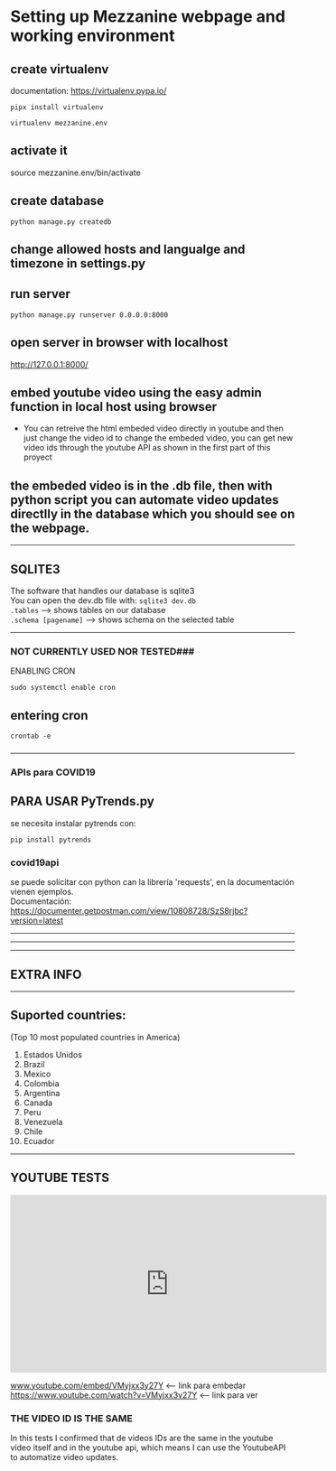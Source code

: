 # Setting up Mezzanine webpage and working environment
## create virtualenv
documentation: https://virtualenv.pypa.io/  
<pre><code>pipx install virtualenv</code></pre>   
<pre><code>virtualenv mezzanine.env</code></pre>   

## activate it
source mezzanine.env/bin/activate   

## create database
<pre><code>python manage.py createdb</code></pre>   
    

## change allowed hosts and langualge and timezone in settings.py

## run server
<pre><code>python manage.py runserver 0.0.0.0:8000</code></pre>   

## open server in browser with localhost
http://127.0.0.1:8000/  

## embed youtube video using the easy admin function in local host using browser
 * You can retreive the html embeded video directly in youtube and then just change the video id to change the
   embeded video, you can get new video ids through the youtube API as shown in the first part of this proyect 
## the embeded video is in the .db file, then with python script you can automate video updates directlly in the database which you should see on the webpage.  
------------------------------------------------------------------------------------------------------------------
## SQLITE3 
The software that handles our database is sqlite3     
You can open the dev.db file with: <code>sqlite3 dev.db</code>    
<code>.tables</code> --> shows tables on our database      
<code>.schema [pagename]</code> --> shows schema on the selected table    

------------------------------------------------------------------------------------------------------------------
### NOT CURRENTLY USED NOR TESTED###
ENABLING CRON       
<pre><code>sudo systemctl enable cron</code></pre>     
## entering cron   
<pre><code>crontab -e</code></pre>
###                    ###
------------------------------------------------------------------------------------------------------------------
### APIs para COVID19 ###
## PARA USAR PyTrends.py
se necesita instalar pytrends con:
<pre><code>pip install pytrends</code></pre>

### covid19api
se puede solicitar con python can la librería 'requests', en la documentación vienen ejemplos.   
Documentación: https://documenter.getpostman.com/view/10808728/SzS8rjbc?version=latest    

------------------------------------------------------------------------------------------------------------------
------------------------------------------------------------------------------------------------------------------
------------------------------------------------------------------------------------------------------------------

## EXTRA INFO   
------------------------------------------------------------------------------------------------------------------
## Suported countries:
 (Top 10 most populated countries in America)   
 1. Estados Unidos
 2. Brazil
 3. Mexico
 4. Colombia
 5. Argentina
 6. Canada
 7. Peru
 8. Venezuela
 9. Chile
 10. Ecuador
 
------------------------------------------------------------------------------------------------------------------
## YOUTUBE TESTS
<iframe width="560" height="315" src="https://www.youtube.com/embed/VMyjxx3y27Y" frameborder="0" allow="accelerometer; autoplay; encrypted-media; gyroscope; picture-in-picture" allowfullscreen></iframe>   


www.youtube.com/embed/VMyjxx3y27Y <-- link para embedar   
https://www.youtube.com/watch?v=VMyjxx3y27Y <-- link para ver   

###         THE VIDEO ID IS THE SAME             ###

In this tests I confirmed that de videos IDs are the same in the youtube video itself  and in the youtube api,
which means I can use the YoutubeAPI to automatize video updates.  
